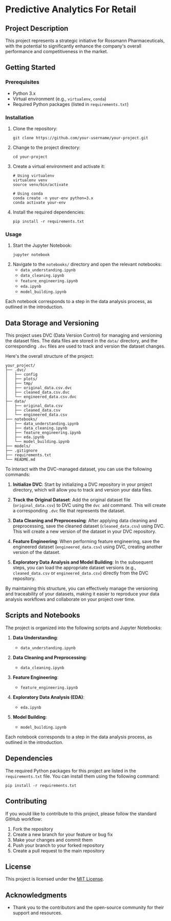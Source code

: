 # Predictive Analytics For Retail

## Project Description

This project represents a strategic initiative for Rossmann Pharmaceuticals, with the potential to significantly enhance the company's overall performance and competitiveness in the market.

## Getting Started

### Prerequisites

- Python 3.x
- Virtual environment (e.g., `virtualenv`, `conda`)
- Required Python packages (listed in `requirements.txt`)

### Installation

1. Clone the repository:
   ```
   git clone https://github.com/your-username/your-project.git
   ```
2. Change to the project directory:
   ```
   cd your-project
   ```
3. Create a virtual environment and activate it:

   ```
   # Using virtualenv
   virtualenv venv
   source venv/bin/activate

   # Using conda
   conda create -n your-env python=3.x
   conda activate your-env
   ```

4. Install the required dependencies:
   ```
   pip install -r requirements.txt
   ```

### Usage

1. Start the Jupyter Notebook:
   ```
   jupyter notebook
   ```
2. Navigate to the `notebooks/` directory and open the relevant notebooks:
   - `data_understanding.ipynb`
   - `data_cleaning.ipynb`
   - `feature_engineering.ipynb`
   - `eda.ipynb`
   - `model_building.ipynb`

Each notebook corresponds to a step in the data analysis process, as outlined in the introduction.

## Data Storage and Versioning

This project uses DVC (Data Version Control) for managing and versioning the dataset files. The data files are stored in the `data/` directory, and the corresponding `.dvc` files are used to track and version the dataset changes.

Here's the overall structure of the project:

```
your_project/
├── .dvc/
│   ├── config
│   ├── plots/
│   ├── tmp/
│   ├── original_data.csv.dvc
│   ├── cleaned_data.csv.dvc
│   └── engineered_data.csv.dvc
├── data/
│   ├── original_data.csv
│   ├── cleaned_data.csv
│   └── engineered_data.csv
├── notebooks/
│   ├── data_understanding.ipynb
│   ├── data_cleaning.ipynb
│   ├── feature_engineering.ipynb
│   ├── eda.ipynb
│   └── model_building.ipynb
├── models/
├── .gitignore
├── requirements.txt
└── README.md
```

To interact with the DVC-managed dataset, you can use the following commands:

1. **Initialize DVC**: Start by initializing a DVC repository in your project directory, which will allow you to track and version your data files.

2. **Track the Original Dataset**: Add the original dataset file (`original_data.csv`) to DVC using the `dvc add` command. This will create a corresponding `.dvc` file that represents the dataset.

3. **Data Cleaning and Preprocessing**: After applying data cleaning and preprocessing, save the cleaned dataset (`cleaned_data.csv`) using DVC. This will create a new version of the dataset in your DVC repository.

4. **Feature Engineering**: When performing feature engineering, save the engineered dataset (`engineered_data.csv`) using DVC, creating another version of the dataset.

5. **Exploratory Data Analysis and Model Building**: In the subsequent steps, you can load the appropriate dataset versions (e.g., `cleaned_data.csv` or `engineered_data.csv`) directly from the DVC repository.

By maintaining this structure, you can effectively manage the versioning and traceability of your datasets, making it easier to reproduce your data analysis workflows and collaborate on your project over time.

## Scripts and Notebooks

The project is organized into the following scripts and Jupyter Notebooks:

1. **Data Understanding**:

   - `data_understanding.ipynb`

2. **Data Cleaning and Preprocessing**:

   - `data_cleaning.ipynb`

3. **Feature Engineering**:

   - `feature_engineering.ipynb`

4. **Exploratory Data Analysis (EDA)**:

   - `eda.ipynb`

5. **Model Building**:
   - `model_building.ipynb`

Each notebook corresponds to a step in the data analysis process, as outlined in the introduction.

## Dependencies

The required Python packages for this project are listed in the `requirements.txt` file. You can install them using the following command:

```
pip install -r requirements.txt
```

## Contributing

If you would like to contribute to this project, please follow the standard GitHub workflow:

1. Fork the repository
2. Create a new branch for your feature or bug fix
3. Make your changes and commit them
4. Push your branch to your forked repository
5. Create a pull request to the main repository

## License

This project is licensed under the [MIT License](LICENSE).

## Acknowledgments

- Thank you to the contributors and the open-source community for their support and resources.
